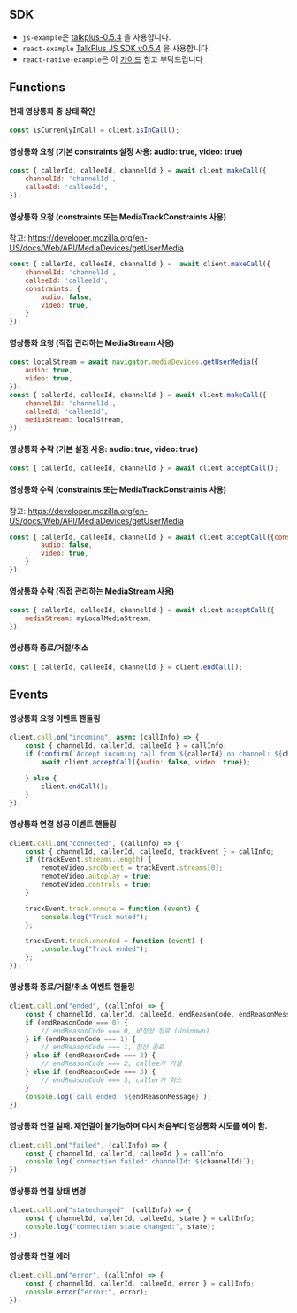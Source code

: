 ## SDK
- `js-example`은 [talkplus-0.5.4](https://asset.talkplus.io/npm/talkplus-0.5.4) 을 사용합니다.
- `react-example` [TalkPlus JS SDK v0.5.4](https://www.npmjs.com/package/talkplus-sdk) 을 사용합니다.
- `react-native-example`은 이 [가이드](https://github.com/neptunez-dev/talkplus-webrtc-examples/blob/main/README.md) 참고 부탁드립니다

## Functions
#### 현재 영상통화 중 상태 확인
```javascript
const isCurrenlyInCall = client.isInCall();
```
#### 영상통화 요청 (기본 constraints 설정 사용: audio: true, video: true)
```javascript
const { callerId, calleeId, channelId } = await client.makeCall({
    channelId: 'channelId',
    calleeId: 'calleeId',
});
```
#### 영상통화 요청 (constraints 또는 MediaTrackConstraints 사용)
참고: https://developer.mozilla.org/en-US/docs/Web/API/MediaDevices/getUserMedia
```javascript
const { callerId, calleeId, channelId } =  await client.makeCall({
    channelId: 'channelId',
    calleeId: 'calleeId', 
    constraints: {
        audio: false, 
        video: true,
    }
});
```
#### 영상통화 요청 (직접 관리하는 MediaStream 사용)
```javascript
const localStream = await navigator.mediaDevices.getUserMedia({
    audio: true,
    video: true,
});
const { callerId, calleeId, channelId } = await client.makeCall({
    channelId: 'channelId',
    calleeId: 'calleeId',
    mediaStream: localStream,
});
```
#### 영상통화 수락 (기본 설정 사용: audio: true, video: true)
```javascript
const { callerId, calleeId, channelId } = await client.acceptCall();
```
#### 영상통화 수락 (constraints 또는 MediaTrackConstraints 사용)
참고: https://developer.mozilla.org/en-US/docs/Web/API/MediaDevices/getUserMedia
```javascript
const { callerId, calleeId, channelId } = await client.acceptCall({constraint: {
        audio: false,
        video: true,
    }
});
```
#### 영상통화 수락 (직접 관리하는 MediaStream 사용)
```javascript
const { callerId, calleeId, channelId } = await client.acceptCall({
    mediaStream: myLocalMediaStream,
});
```
#### 영상통화 종료/거절/취소
```javascript
const { callerId, calleeId, channelId } = client.endCall();
```
## Events
#### 영상통화 요청 이벤트 핸들링
```javascript
client.call.on("incoming", async (callInfo) => {
    const { channelId, callerId, calleeId } = callInfo;
    if (confirm(`Accept incoming call from ${callerId} on channel: ${channelId}?`)) {
        await client.acceptCall({audio: false, video: true});

    } else {
        client.endCall();
    }
});
```
#### 영상통화 연결 성공 이벤트 핸들링
```javascript
client.call.on("connected", (callInfo) => {
    const { channelId, callerId, calleeId, trackEvent } = callInfo;
    if (trackEvent.streams.length) {
        remoteVideo.srcObject = trackEvent.streams[0];
        remoteVideo.autoplay = true;
        remoteVideo.controls = true;
    }

    trackEvent.track.onmute = function (event) {
        console.log("Track muted");
    };

    trackEvent.track.onended = function (event) {
        console.log("Track ended");
    };
});
```
#### 영상통화 종료/거절/취소 이벤트 핸들링
```javascript
client.call.on("ended", (callInfo) => {
    const { channelId, callerId, calleeId, endReasonCode, endReasonMessage } = callInfo;
    if (endReasonCode === 0) {
        // endReasonCode === 0, 비정상 정료 (Unknown)
    } if (endReasonCode === 1) {
        // endReasonCode === 1, 정상 종료
    } else if (endReasonCode === 2) {
        // endReasonCode === 2, callee가 거절
    } else if (endReasonCode === 3) {
        // endReasonCode === 3, caller가 취소 
    }
    console.log(`call ended: ${endReasonMessage}`);
});
```
#### 영상통화 연결 실패. 재연결이 불가능하며 다시 처음부터 영상통화 시도를 해야 함. 
```javascript
client.call.on("failed", (callInfo) => {
    const { channelId, callerId, calleeId } = callInfo;
    console.log(`connection failed: channelId: ${channelId}`);
});
```
#### 영상통화 연결 상태 변경
```javascript
client.call.on("statechanged", (callInfo) => {
    const { channelId, callerId, calleeId, state } = callInfo;
    console.log("connection state changed:", state);
});
```
#### 영상통화 연결 에러
```javascript
client.call.on("error", (callInfo) => {
    const { channelId, callerId, calleeId, error } = callInfo;
    console.error("error:", error);
});
```